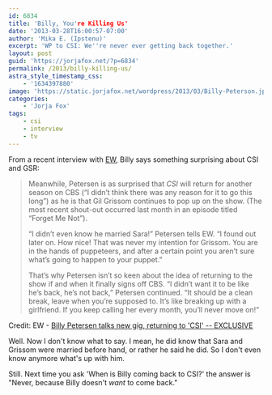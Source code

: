 ```yaml
---
id: 6834
title: 'Billy, You're Killing Us'
date: '2013-03-28T16:00:57-07:00'
author: 'Mika E. (Ipstenu)'
excerpt: 'WP to CSI: We''re never ever getting back together.'
layout: post
guid: 'https://jorjafox.net/?p=6834'
permalink: /2013/billy-killing-us/
astra_style_timestamp_css:
    - '1634397880'
image: 'https://static.jorjafox.net/wordpress/2013/03/Billy-Peterson.jpg'
categories:
    - 'Jorja Fox'
tags:
    - csi
    - interview
    - tv
---
```


From a recent interview with <a href="http://insidetv.ew.com/2013/03/28/billy-petersen-talks-new-gig-returning-to-csi-exclusive/">EW</a>, Billy says something surprising about CSI and GSR:

<blockquote>Meanwhile, Petersen is as surprised that <em>CSI</em> will return for another season on CBS (“I didn’t think there was any reason for it to go this long”) as he is that Gil Grissom continues to pop up on the show. (The most recent shout-out occurred last month in an episode titled “Forget Me Not”).

“I didn’t even know he married Sara!” Petersen tells EW. “I found out later on. How nice! That was never my intention for Grissom. You are in the hands of puppeteers, and after a certain point you aren’t sure what’s going to happen to your puppet.”

That’s why Petersen isn’t so keen about the idea of returning to the show if and when it finally signs off CBS. “I didn’t want it to be like he’s back, he’s not back,” Petersen continued. “It should be a clean break, leave when you’re supposed to. It’s like breaking up with a girlfriend. If you keep calling her every month, you’ll never move on!”</blockquote>

Credit: EW - <a href="http://insidetv.ew.com/2013/03/28/billy-petersen-talks-new-gig-returning-to-csi-exclusive/">Billy Petersen talks new gig, returning to 'CSI' -- EXCLUSIVE</a>

Well. Now I don't know what to say. I mean, he did know that Sara and Grissom were married before hand, or rather he said he did. So I don't even know anymore what's up with him.

Still. Next time you ask 'When is Billy coming back to CSI?' the answer is "Never, because Billy doesn't <em>want</em> to come back."
